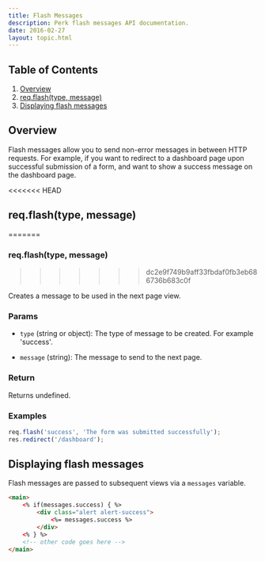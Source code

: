 ```yaml
---
title: Flash Messages
description: Perk flash messages API documentation.
date: 2016-02-27
layout: topic.html
---
```


## Table of Contents

1. [Overview](#overview)
1. [req.flash(type, message)](#req-flash-type-message-)
1. [Displaying flash messages](displaying-flash-messages)

## Overview

Flash messages allow you to send non-error messages in between HTTP requests. For example, if you want to redirect to a dashboard page upon successful submission of a form, and want to show a success message on the dashboard page.

<<<<<<< HEAD
## req.flash(type, message)
=======
### req.flash(type, message)
>>>>>>> dc2e9f749b9aff33fbdaf0fb3eb686736b683c0f

Creates a message to be used in the next page view.

### Params

* `type` (string or object): The type of message to be created. For example 'success'.

* `message` (string): The message to send to the next page.

### Return

Returns undefined.

### Examples

```js
req.flash('success', 'The form was submitted successfully');
res.redirect('/dashboard');
```

## Displaying flash messages

Flash messages are passed to subsequent views via a `messages` variable.

```html
<main>
	<% if(messages.success) { %>
		<div class="alert alert-success">
			<%= messages.success %>
		</div>
	<% } %>
	<!-- other code goes here -->
</main>
```